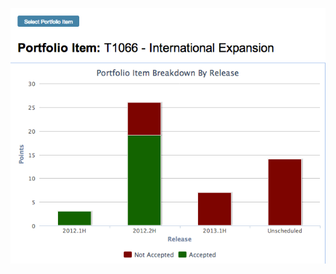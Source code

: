 

![alt text](https://github.com/RallyMike/PortfolioItemSummarizedByRelease/blob/master/portfolio_item_breakdown_by_release.png "Portfolio Item Breakdown by Release")
